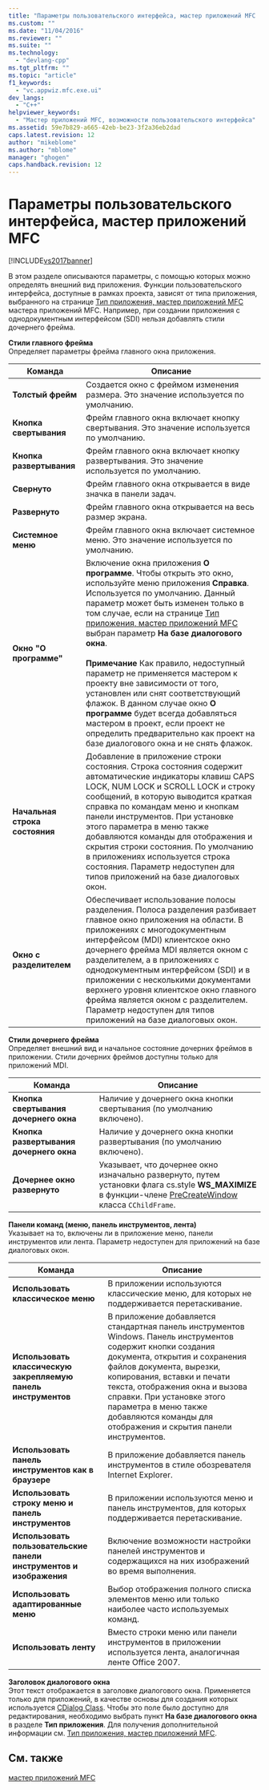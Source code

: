 ```yaml
---
title: "Параметры пользовательского интерфейса, мастер приложений MFC | Microsoft Docs"
ms.custom: ""
ms.date: "11/04/2016"
ms.reviewer: ""
ms.suite: ""
ms.technology: 
  - "devlang-cpp"
ms.tgt_pltfrm: ""
ms.topic: "article"
f1_keywords: 
  - "vc.appwiz.mfc.exe.ui"
dev_langs: 
  - "C++"
helpviewer_keywords: 
  - "Мастер приложений MFC, возможности пользовательского интерфейса"
ms.assetid: 59e7b829-a665-42eb-be23-3f2a36eb2dad
caps.latest.revision: 12
author: "mikeblome"
ms.author: "mblome"
manager: "ghogen"
caps.handback.revision: 12
---
```

# Параметры пользовательского интерфейса, мастер приложений MFC
[!INCLUDE[vs2017banner](../../assembler/inline/includes/vs2017banner.md)]

В этом разделе описываются параметры, с помощью которых можно определять внешний вид приложения.  Функции пользовательского интерфейса, доступные в рамках проекта, зависят от типа приложения, выбранного на странице [Тип приложения, мастер приложений MFC](../Topic/Application%20Type,%20MFC%20Application%20Wizard.md) мастера приложений MFC.  Например, при создании приложения с однодокументным интерфейсом \(SDI\) нельзя добавлять стили дочернего фрейма.  
  
 **Стили главного фрейма**  
 Определяет параметры фрейма главного окна приложения.  
  
|Команда|Описание|  
|-------------|--------------|  
|**Толстый фрейм**|Создается окно с фреймом изменения размера.  Это значение используется по умолчанию.|  
|**Кнопка свертывания**|Фрейм главного окна включает кнопку свертывания.  Это значение используется по умолчанию.|  
|**Кнопка развертывания**|Фрейм главного окна включает кнопку развертывания.  Это значение используется по умолчанию.|  
|**Свернуто**|Фрейм главного окна открывается в виде значка в панели задач.|  
|**Развернуто**|Фрейм главного окна открывается на весь размер экрана.|  
|**Системное меню**|Фрейм главного окна включает системное меню.  Это значение используется по умолчанию.|  
|**Окно "О программе"**|Включение окна приложения **О программе**.  Чтобы открыть это окно, используйте меню приложения **Справка**.  Используется по умолчанию. Данный параметр может быть изменен только в том случае, если на странице [Тип приложения, мастер приложений MFC](../Topic/Application%20Type,%20MFC%20Application%20Wizard.md) выбран параметр **На базе диалогового окна**.<br /><br /> **Примечание** Как правило, недоступный параметр не применяется мастером к проекту вне зависимости от того, установлен или снят соответствующий флажок.  В данном случае окно **О программе** будет всегда добавляться мастером в проект, если проект не определить предварительно как проект на базе диалогового окна и не снять флажок.|  
|**Начальная строка состояния**|Добавление в приложение строки состояния.  Строка состояния содержит автоматические индикаторы клавиш CAPS LOCK, NUM LOCK и SCROLL LOCK и строку сообщений, в которую выводится краткая справка по командам меню и кнопкам панели инструментов.  При установке этого параметра в меню также добавляются команды для отображения и скрытия строки состояния.  По умолчанию в приложениях используется строка состояния.  Параметр недоступен для типов приложений на базе диалоговых окон.|  
|**Окно с разделителем**|Обеспечивает использование полосы разделения.  Полоса разделения разбивает главное окно приложения на области.  В приложениях с многодокументным интерфейсом \(MDI\) клиентское окно дочернего фрейма MDI является окном с разделителем, а в приложениях с однодокументным интерфейсом \(SDI\) и в приложении с несколькими документами верхнего уровня клиентское окно главного фрейма является окном с разделителем.  Параметр недоступен для типов приложений на базе диалоговых окон.|  
  
 **Стили дочернего фрейма**  
 Определяет внешний вид и начальное состояние дочерних фреймов в приложении.  Стили дочерних фреймов доступны только для приложений MDI.  
  
|Команда|Описание|  
|-------------|--------------|  
|**Кнопка свертывания дочернего окна**|Наличие у дочернего окна кнопки свертывания \(по умолчанию включено\).|  
|**Кнопка развертывания дочернего окна**|Наличие у дочернего окна кнопки развертывания \(по умолчанию включено\).|  
|**Дочернее окно развернуто**|Указывает, что дочернее окно изначально развернуто, путем установки флага cs.style **WS\_MAXIMIZE** в функции\-члене [PreCreateWindow](../Topic/CWnd::PreCreateWindow.md) класса `CChildFrame`.|  
  
 **Панели команд \(меню, панель инструментов, лента\)**  
 Указывает на то, включены ли в приложение меню, панели инструментов или лента.  Параметр недоступен для приложений на базе диалоговых окон.  
  
|Команда|Описание|  
|-------------|--------------|  
|**Использовать классическое меню**|В приложении используются классические меню, для которых не поддерживается перетаскивание.|  
|**Использовать классическую закрепляемую панель инструментов**|В приложение добавляется стандартная панель инструментов Windows.  Панель инструментов содержит кнопки создания документа, открытия и сохранения файлов документа, вырезки, копирования, вставки и печати текста, отображения окна и вызова справки.  При установке этого параметра в меню также добавляются команды для отображения и скрытия панели инструментов.|  
|**Использовать панель инструментов как в браузере**|В приложение добавляется панель инструментов в стиле обозревателя Internet Explorer.|  
|**Использовать строку меню и панель инструментов**|В приложении используются меню и панель инструментов, для которых поддерживается перетаскивание.|  
|**Использовать пользовательские панели инструментов и изображения**|Включение возможности настройки панелей инструментов и содержащихся на них изображений во время выполнения.|  
|**Использовать адаптированные меню**|Выбор отображения полного списка элементов меню или только наиболее часто используемых команд.|  
|**Использовать ленту**|Вместо строки меню или панели инструментов в приложении используется лента, аналогичная ленте Office 2007.|  
  
 **Заголовок диалогового окна**  
 Этот текст отображается в заголовке диалогового окна. Применяется только для приложений, в качестве основы для создания которых используется [CDialog Class](../../mfc/reference/cdialog-class.md).  Чтобы это поле было доступно для редактирования, необходимо выбрать пункт **На базе диалогового окна** в разделе **Тип приложения**.  Для получения дополнительной информации см. [Тип приложения, мастер приложений MFC](../Topic/Application%20Type,%20MFC%20Application%20Wizard.md).  
  
## См. также  
 [мастер приложений MFC](../Topic/MFC%20Application%20Wizard.md)